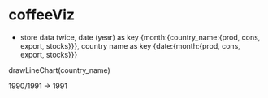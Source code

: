 # coffeeViz


- store data twice, date (year) as key
                        {month:{country_name:{prod, cons, export, stocks}}},
                    country name as key
                        {date:{month:{prod, cons, export, stocks}}}

drawLineChart(country_name)


1990/1991 -> 1991
